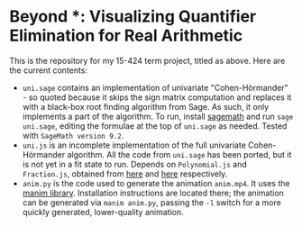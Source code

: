 # Beyond *: Visualizing Quantifier Elimination for Real Arithmetic

This is the repository for my 15-424 term project, titled as above. Here are the current contents:
- `uni.sage` contains an implementation of univariate "Cohen-Hörmander" - so quoted because it skips
the sign matrix computation and replaces it with a black-box root finding algorithm from Sage. As
such, it only implements a part of the algorithm. To run, install [sagemath](https://www.sagemath.org/) and run `sage uni.sage`,
editing the formulae at the top of `uni.sage` as needed. Tested with `SageMath version 9.2`.
- `uni.js` is an incomplete implementation of the full univariate Cohen-Hörmander algorithm. All
the code from `uni.sage` has been ported, but it is not yet in a fit state to run. Depends on `Polynomial.js`
and `Fraction.js`, obtained from [here](https://github.com/infusion/Polynomial.js) and [here](https://github.com/infusion/Fraction.js)
respectively.
- `anim.py` is the code used to generate the animation `anim.mp4`. It uses the [manim library](https://github.com/3b1b/manim).
Installation instructions are located there; the animation can be generated via `manim anim.py`, passing
the `-l` switch for a more quickly generated, lower-quality animation.
